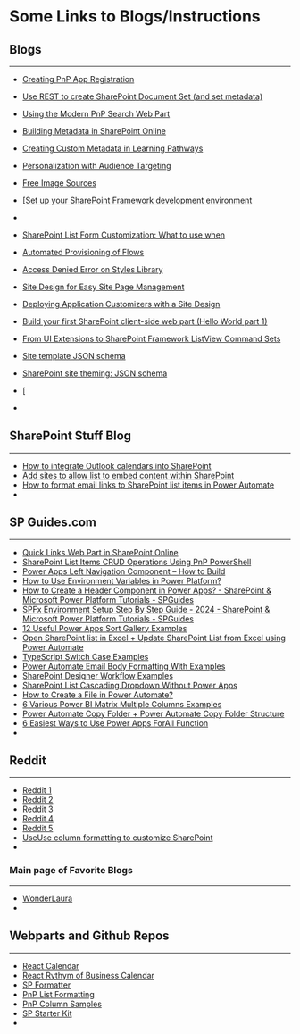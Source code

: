 # Some Links to Blogs/Instructions

## Blogs

---

- [Creating PnP App Registration](https://www.toddklindt.com/blog/Lists/Posts/Post.aspx?ID=904)
- [Use REST to create SharePoint Document Set (and set metadata)](https://julieturner.net/post/sp-docset-metadata-rest/)
- [Using the Modern PnP Search Web Part](https://emilymancini.com/2022/10/26/using-the-modern-pnp-search-web-part/)
- [Building Metadata in SharePoint Online](https://emilymancini.com/2022/09/22/building-metadata-in-sharepoint-online/)
- [Creating Custom Metadata in Learning Pathways](https://emilymancini.com/2021/01/29/creating-custom-metadata-in-learning-pathways/)
- [Personalization with Audience Targeting](https://emilymancini.com/2021/01/14/personalization-with-audience-targeting/)
- [Free Image Sources](https://emilymancini.com/2020/12/14/free-image-sources/)
- [[Set up your SharePoint Framework development environment](https://learn.microsoft.com/en-us/sharepoint/dev/spfx/set-up-your-development-environment)
- 


- [SharePoint List Form Customization: What to use when](https://spdcp.com/2024/02/14/sharepoint-list-form-customization-what-to-use-when/)
- [Automated Provisioning of Flows](https://spdcp.com/2021/06/09/automated-provisioning-of-flows/)
- [Access Denied Error on Styles Library](https://spdcp.com/2020/03/26/access-denied-error-on-styles-library/)
- [Site Design for Easy Site Page Management](https://spdcp.com/2020/04/16/site-design-for-easy-site-page-management/)
- [Deploying Application Customizers with a Site Design](https://spdcp.com/2019/10/24/deploying-application-customizers-with-a-site-design/)
- [Build your first SharePoint client-side web part (Hello World part 1)](https://learn.microsoft.com/en-us/sharepoint/dev/spfx/web-parts/get-started/build-a-hello-world-web-part)
- [From UI Extensions to SharePoint Framework ListView Command Sets](https://learn.microsoft.com/en-us/sharepoint/dev/sp-add-ins-modernize/from-ui-extensions-to-listview-command-sets)
- [Site template JSON schema](https://learn.microsoft.com/en-us/sharepoint/dev/declarative-customization/site-design-json-schema)
- [SharePoint site theming: JSON schema](https://learn.microsoft.com/en-us/sharepoint/dev/declarative-customization/site-theming/sharepoint-site-theming-json-schema)
- [
- 


## SharePoint Stuff Blog

---

- [How to integrate Outlook calendars into SharePoint](https://sharepointstuff.com/2024/07/25/how-to-integrate-outlook-calendars-into-sharepoint/)
- [Add sites to allow list to embed content within SharePoint](https://sharepointstuff.com/2024/02/15/add-sites-to-allow-list-to-embed-content-within-sharepoint/)
- [How to format email links to SharePoint list items in Power Automate](https://sharepointstuff.com/2024/05/16/format-email-links-power-automate/)
- 


## SP Guides.com

---

- [Quick Links Web Part in SharePoint Online](https://www.spguides.com/sharepoint-online-quick-links-web-part/)
- [SharePoint List Items CRUD Operations Using PnP PowerShell](https://www.spguides.com/sharepoint-list-items-crud-operations-using-pnp-powershell/)
- [Power Apps Left Navigation Component – How to Build](https://www.spguides.com/power-apps-left-navigation-component/)
- [How to Use Environment Variables in Power Platform?](https://www.spguides.com/environment-variables-in-power-platform/)
- [How to Create a Header Component in Power Apps? - SharePoint & Microsoft Power Platform Tutorials - SPGuides](https://www.spguides.com/create-a-header-component-in-power-apps/)
- [SPFx Environment Setup Step By Step Guide - 2024 - SharePoint & Microsoft Power Platform Tutorials - SPGuides](https://www.spguides.com/set-up-development-environment-for-sharepoint-framework/)
- [12 Useful Power Apps Sort Gallery Examples](https://www.spguides.com/power-apps-sort-gallery/)
- [Open SharePoint list in Excel + Update SharePoint List from Excel using Power Automate](https://www.spguides.com/open-sharepoint-list-in-excel/)
- [TypeScript Switch Case Examples](https://www.spguides.com/typescript-switch-case-examples/)
- [Power Automate Email Body Formatting With Examples](https://www.spguides.com/power-automate-email-body-formatting/)
- [SharePoint Designer Workflow Examples](https://www.spguides.com/sharepoint-designer-workflow-examples/)
- [SharePoint List Cascading Dropdown Without Power Apps](https://www.spguides.com/cascading-dropdown-sharepoint-2013-jquery/)
- [How to Create a File in Power Automate?](https://www.spguides.com/create-a-file-in-power-automate/)
- [6 Various Power BI Matrix Multiple Columns Examples](https://www.spguides.com/power-bi-matrix-multiple-column/)
- [Power Automate Copy Folder + Power Automate Copy Folder Structure](https://www.spguides.com/power-automate-copy-folders/)
- [6 Easiest Ways to Use Power Apps ForAll Function](https://www.spguides.com/powerapps-forall-function/)
- 




## Reddit

---

- [Reddit 1](https://old.reddit.com/r/sharepoint/comments/144fq6d/pros_and_cons_of_creating_document_libraries_in_a/)
- [Reddit 2](https://old.reddit.com/r/sharepoint/comments/13osdrr/why_no_calendar_view/)
- [Reddit 3](https://old.reddit.com/r/sharepoint/comments/144fq6d/pros_and_cons_of_creating_document_libraries_in_a/)
- [Reddit 4](https://old.reddit.com/r/sharepoint/comments/1dl8nge/json_for_sharepoint_list_view/)
- [Reddit 5](https://old.reddit.com/r/sharepoint/comments/1asjfz3/json_codes_for_sharepoint/)
- [UseUse column formatting to customize SharePoint](https://learn.microsoft.com/en-us/sharepoint/dev/declarative-customization/column-formatting)
- 


### Main page of Favorite Blogs

---

- [WonderLaura](https://wonderlaura.com/posts/)
- 
## Webparts and Github Repos

---

- [React Calendar](https://github.com/pnp/sp-dev-fx-webparts/tree/main/samples/react-calendar)
- [React Rythym of Business Calendar](https://github.com/pnp/sp-dev-fx-webparts/tree/main/samples/react-rhythm-of-business-calendar)
- [SP Formatter](https://github.com/pnp/sp-formatter?tab=readme-ov-file)
- [PnP List Formatting](https://github.com/pnp/List-Formatting/tree/master/form-samples)
- [PnP Column Samples](https://pnp.github.io/List-Formatting/columnsamples/)
- [SP Starter Kit](https://github.com/pnp/sp-starter-kit)
- 

